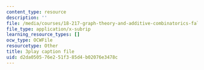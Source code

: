 ```yaml
---
content_type: resource
description: ''
file: /media/courses/18-217-graph-theory-and-additive-combinatorics-fall-2019/d2da050576e251f385d4b02076e3478c_DUA6lk7X2VY.vtt
file_type: application/x-subrip
learning_resource_types: []
ocw_type: OCWFile
resourcetype: Other
title: 3play caption file
uid: d2da0505-76e2-51f3-85d4-b02076e3478c
---
```

